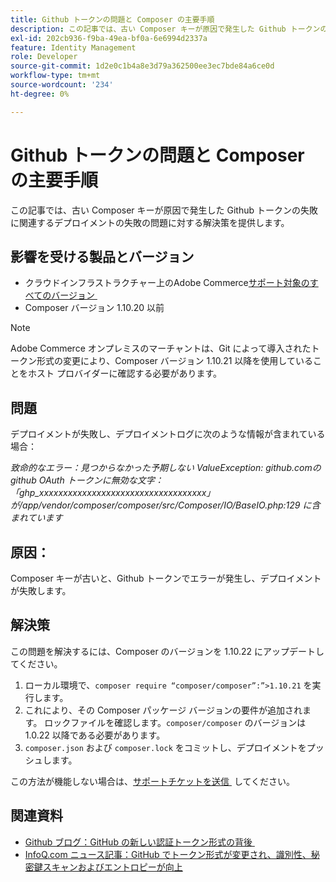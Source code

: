 ```yaml
---
title: Github トークンの問題と Composer の主要手順
description: この記事では、古い Composer キーが原因で発生した Github トークンの失敗に関連するデプロイメントの失敗の問題に対する解決策を提供します。
exl-id: 202cb936-f9ba-49ea-bf0a-6e6994d2337a
feature: Identity Management
role: Developer
source-git-commit: 1d2e0c1b4a8e3d79a362500ee3ec7bde84a6ce0d
workflow-type: tm+mt
source-wordcount: '234'
ht-degree: 0%

---
```


# Github トークンの問題と Composer の主要手順

この記事では、古い Composer キーが原因で発生した Github トークンの失敗に関連するデプロイメントの失敗の問題に対する解決策を提供します。

## 影響を受ける製品とバージョン

* クラウドインフラストラクチャー上のAdobe Commerce[&#x200B; サポート対象のすべてのバージョン &#x200B;](https://magento.com/sites/default/files/magento-software-lifecycle-policy.pdf)
* Composer バージョン 1.10.20 以前

>[!NOTE]
>
>Adobe Commerce オンプレミスのマーチャントは、Git によって導入されたトークン形式の変更により、Composer バージョン 1.10.21 以降を使用していることをホスト プロバイダーに確認する必要があります。

## 問題

デプロイメントが失敗し、デプロイメントログに次のような情報が含まれている場合：

*致命的なエラー：見つからなかった予期しない ValueException: github.comの github OAuth トークンに無効な文字：「ghp_xxxxxxxxxxxxxxxxxxxxxxxxxxxxxxxxxxx」が/app/vendor/composer/composer/src/Composer/IO/BaseIO.php:129 に含まれています*

## 原因：

Composer キーが古いと、Github トークンでエラーが発生し、デプロイメントが失敗します。

## 解決策

この問題を解決するには、Composer のバージョンを 1.10.22 にアップデートしてください。

1. ローカル環境で、`composer require “composer/composer”:”>1.10.21` を実行します。
1. これにより、その Composer パッケージ バージョンの要件が追加されます。 ロックファイルを確認します。`composer/composer` のバージョンは 1.0.22 以降である必要があります。
1. `composer.json` および `composer.lock` をコミットし、デプロイメントをプッシュします。

この方法が機能しない場合は、[&#x200B; サポートチケットを送信 &#x200B;](/help/help-center-guide/help-center/magento-help-center-user-guide.md#submit-ticket) してください。

## 関連資料

* [Github ブログ：GitHub の新しい認証トークン形式の背後 &#x200B;](https://github.blog/2021-04-05-behind-githubs-new-authentication-token-formats/)
* [InfoQ.com ニュース記事：GitHub でトークン形式が変更され、識別性、秘密鍵スキャンおよびエントロピーが向上 &#x200B;](https://www.infoq.com/news/2021/04/github-new-token-format/)

